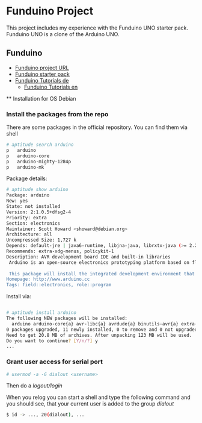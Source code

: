 # Funduino Project

This project includes my experience with the Funduino UNO starter pack.
Funduino UNO is a clone of the Arduino UNO.

## Funduino
* [Funduino project URL](http://funduino.de)
* [Funduino starter pack](http://funduino.de/lernsets)
* [Funduino Tutorials de](http://funduino.de/anleitungen)
    * [Funduino Tutorials en](http://funduino.de/Arduino-tutorials-en.pdf)

** Installation for OS Debian 

### Install the packages from the repo

There are some packages in the official repository.
You can find them via shell
```bash
# aptitude search arduino
p   arduino                                                                                                                                                 - AVR development board IDE and built-in libraries                                                                                                                 
p   arduino-core                                                                                                                                            - Code, examples, and libraries for the Arduino platform                                                                                                           
p   arduino-mighty-1284p                                                                                                                                    - Platform files for Arduino to run on ATmega1284P                                                                                                                 
p   arduino-mk                                                                                                                                              - Program your Arduino from the command line                                                                                                                      
```

Package details:
```bash
# aptitude show arduino
Package: arduino                         
New: yes
State: not installed
Version: 2:1.0.5+dfsg2-4
Priority: extra
Section: electronics
Maintainer: Scott Howard <showard@debian.org>
Architecture: all
Uncompressed Size: 1,727 k
Depends: default-jre | java6-runtime, libjna-java, librxtx-java (>= 2.2pre2-3), arduino-core (= 2:1.0.5+dfsg2-4)
Recommends: extra-xdg-menus, policykit-1
Description: AVR development board IDE and built-in libraries
 Arduino is an open-source electronics prototyping platform based on flexible, easy-to-use hardware and software. It's intended for artists, designers, hobbyists, and anyone interested in creating interactive objects or environments. 
 
 This package will install the integrated development environment that allows for program writing, code verfication, compiling, and uploading to the Arduino development board. Libraries and example code will also be installed.
Homepage: http://www.arduino.cc
Tags: field::electronics, role::program
```

Install via:
```bash

# aptitude install arduino
The following NEW packages will be installed:
  arduino arduino-core{a} avr-libc{a} avrdude{a} binutils-avr{a} extra-xdg-menus{a} gcc-avr{a} libftdi1{a} libjna-java{a} libjna-jni{a} librxtx-java{a} 
0 packages upgraded, 11 newly installed, 0 to remove and 0 not upgraded.
Need to get 20.8 MB of archives. After unpacking 123 MB will be used.
Do you want to continue? [Y/n/?] y
...
```

### Grant user access for serial port

```bash
# usermod -a -G dialout <username>
```

Then do a *logout/login*

When you relog you can start a shell and type the following command and you should see, that your current user is added to the group *dialout*
```bash
$ id -> ..., 20(dialout), ...
```
